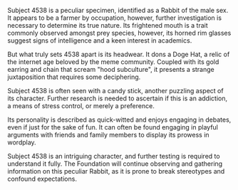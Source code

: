 Subject 4538 is a peculiar specimen, identified as a Rabbit of the male sex. It appears to be a farmer by occupation, however, further investigation is necessary to determine its true nature. Its frightened mouth is a trait commonly observed amongst prey species, however, its horned rim glasses suggest signs of intelligence and a keen interest in academics. 

But what truly sets 4538 apart is its headwear. It dons a Doge Hat, a relic of the internet age beloved by the meme community. Coupled with its gold earring and chain that scream "hood subculture", it presents a strange juxtaposition that requires some deciphering. 

Subject 4538 is often seen with a candy stick, another puzzling aspect of its character. Further research is needed to ascertain if this is an addiction, a means of stress control, or merely a preference. 

Its personality is described as quick-witted and enjoys engaging in debates, even if just for the sake of fun. It can often be found engaging in playful arguments with friends and family members to display its prowess in wordplay. 

Subject 4538 is an intriguing character, and further testing is required to understand it fully. The Foundation will continue observing and gathering information on this peculiar Rabbit, as it is prone to break stereotypes and confound expectations.